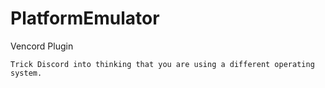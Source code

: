 # PlatformEmulator
Vencord Plugin
```
Trick Discord into thinking that you are using a different operating system.
```
